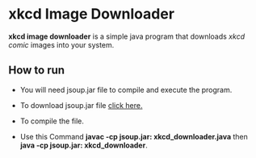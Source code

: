 # xkcd Image Downloader

**xkcd image downloader** is a simple java program that downloads *xkcd comic* images into your system.

## How to run

* You will need jsoup.jar file to compile and execute the program.
- To download jsoup.jar file [click here.](https://jsoup.org/download)
* To compile the file.
- Use this Command **javac -cp jsoup.jar: xkcd_downloader.java** then **java -cp jsoup.jar: xkcd_downloader**.